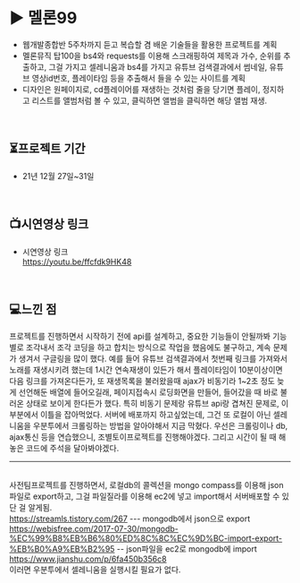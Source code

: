 
<br>

#  ▶ 멜론99

+ 웹개발종합반 5주차까지 듣고 복습할 겸 배운 기술들을 활용한 프로젝트를 계획
+ 멜론뮤직 탑100을 bs4와 requests를 이용해 스크래핑하여 제목과 가수, 순위를 추출하고, 그걸 가지고 셀레니움과 bs4를 가지고 유튜브 검색결과에서 썸네일, 유튜브 영상id번호, 플레이타임 등을 추출해서 들을 수 있는 사이트를 계획
+ 디자인은 원페이지로, cd플레이어를 재생하는 것처럼 줄을 당기면 플레이, 정지하고 리스트를 앨범처럼 볼 수 있고, 클릭하면 앨범을 클릭하면 해당 앨범 재생.
<br>

## ⏳프로젝트 기간
- 21년 12월 27일~31일

<br>


## 📺시연영상 링크

- 시연영상 링크
   <br> https://youtu.be/ffcfdk9HK48
   <br>

<br>

## 💻느낀 점
프로젝트를 진행하면서 시작하기 전에 api를 설계하고, 중요한 기능들이 안될까봐 기능 별로 조각내서 조각 코딩을 하고 합치는 방식으로 작업을 했음에도 불구하고, 계속 문제가 생겨서 구글링을 많이 했다. 예를 들어 유튜브 검색결과에서 첫번째 링크를 가져와서 노래를 재생시키려 했는데 1시간 연속재생이 있든가 해서 플레이타임이 10분이상이면 다음 링크를 가져온다든가, 또 재생목록을 불러왔을때 ajax가 비동기라 1~2초 정도 늦게 선언해둔 배열에 들어오길래, 페이지접속시 로딩화면을 만들어, 들어갔을 때 바로 불러온 상태로 보이게 한다든가 했다. 특히 비동기 문제랑 유튜브 api랑 겹쳐진 문제로, 이 부분에서 이틀을 잡아먹었다. 서버에 배포까지 하고싶었는데, 그건 또 로컬이 아닌 셀레니움을 우분투에서 크롤링하는 방법을 알아야해서 지금 막혔다. 우선은 크롤링이나 db, ajax통신 등을 연습했으니, 조별토이프로젝트를 진행해야겠다.
그리고 시간이 될 때 해놓은 코드에 주석을 달아봐야겠다.


----------------
<br>사전팀프로젝트를 진행하면서, 로컬db의 콜렉션을 mongo compass를 이용해 json파일로 export하고, 그걸 파일질라를 이용해 ec2에 넣고 import해서 서버배포할 수 있단 걸 알게됨.
<br>https://streamls.tistory.com/267   --- mongodb에서 json으로 export
<br>https://webisfree.com/2017-07-30/mongodb-%EC%99%B8%EB%B6%80%ED%8C%8C%EC%9D%BC-import-export-%EB%B0%A9%EB%B2%95 -- json파일을 ec2로 mongodb에 import
<br>https://www.jianshu.com/p/6fa450b356c8
<br>이러면 우분투에서 셀레니움을 실행시킬 필요가 없다.
